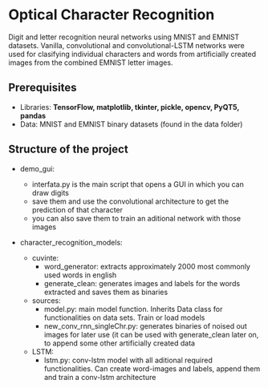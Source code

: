 # Optical Character Recognition

Digit and letter recognition neural networks using MNIST and EMNIST datasets. Vanilla, convolutional and convolutional-LSTM networks were used for clasifying individual characters and words from artificially created images from the combined EMNIST letter images.

## Prerequisites

 - Libraries: __TensorFlow, matplotlib, tkinter, pickle, opencv, PyQT5, pandas__
 - Data: MNIST and EMNIST binary datasets (found in the data folder)
 
 
## Structure of the project

 - demo_gui: 
 	- interfata.py is the main script that opens a GUI in which you can draw digits
	- save them and use the convolutional architecture to get the prediction of that character
 	- you can also save them to train an aditional network with those images
	
 - character_recognition_models:
 	- cuvinte:
		- word_generator: extracts approximately 2000 most commonly used words in english
		- generate_clean: generates images and labels for the words extracted and saves them as binaries
	- sources:
		- model.py: main model function. Inherits Data class for functionalities on data sets. Train or load models
		- new_conv_rnn_singleChr.py: generates binaries of noised out images for later use (it can be used with generate_clean later on, to append some other artificially created data
	- LSTM:
		- lstm.py: conv-lstm model with all aditional required functionalities. Can create word-images and labels, append them and train a conv-lstm architecture

